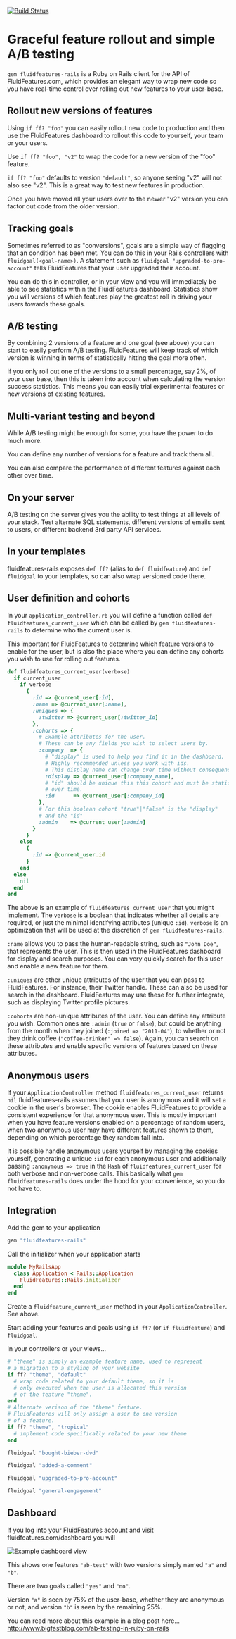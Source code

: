 [![Build Status](https://secure.travis-ci.org/FluidFeatures/fluidfeatures-rails.png)](http://travis-ci.org/FluidFeatures/fluidfeatures-rails)

Graceful feature rollout and simple A/B testing
===============================================

`gem fluidfeatures-rails` is a Ruby on Rails client for the API of FluidFeatures.com, which provides an elegant way to wrap new code so you have real-time control over rolling out new features to your user-base.

Rollout new versions of features
--------------------------------

Using `if ff? "foo"` you can easily rollout new code to production and then use the FluidFeatures dashboard to rollout this code to yourself, your team or your users.

Use `if ff? "foo", "v2"` to wrap the code for a new version of the "foo" feature.

`if ff? "foo"` defaults to version `"default"`, so anyone seeing "v2" will not also see "v2". This is a great way to test new features in production.

Once you have moved all your users over to the newer "v2" version you can factor out code from the older version.

Tracking goals
--------------

Sometimes referred to as "conversions", goals are a simple way of flagging that an condition has been met. You can do this in your Rails controllers with `fluidgoal(<goal-name>)`. A statement such as `fluidgoal "upgraded-to-pro-account"` tells FluidFeatures that your user upgraded their account.

You can do this in controller, or in your view and you will immediately be able to see statistics within the FluidFeatures dashboard. Statistics show you will versions of which features play the greatest roll in driving your users towards these goals.

A/B testing
-----------

By combining 2 versions of a feature and one goal (see above) you can start to easily perform A/B testing. FluidFeatures will keep track of which version is winning in terms of statistically hitting the goal more often.

If you only roll out one of the versions to a small percentage, say 2%, of your user base, then this is taken into account when calculating the version success statistics. This means you can easily trial experimental features or new versions of existing features.

Multi-variant testing and beyond
--------------------------------

While A/B testing might be enough for some, you have the power to do much more.

You can define any number of versions for a feature and track them all.

You can also compare the performance of different features against each other over time.

On your server
--------------

A/B testing on the server gives you the ability to test things at all levels of your stack. Test alternate SQL statements, different versions of emails sent to users, or different backend 3rd party API services.

In your templates
-----------------

fluidfeatures-rails exposes `def ff?` (alias to `def fluidfeature`) and `def fluidgoal` to your templates, so can also wrap versioned code there.

User definition and cohorts
---------------------------

In your `application_controller.rb` you will define a function called `def fluidfeatures_current_user` which can be called by `gem fluidfeatures-rails` to determine who the current user is.

This important for FluidFeatures to determine which feature versions to enable for the user, but is also the place where you can define any cohorts you wish to use for rolling out features.

```ruby
def fluidfeatures_current_user(verbose)
  if current_user
    if verbose
      {
        :id => @current_user[:id],
        :name => @current_user[:name],
        :uniques => {
          :twitter => @current_user[:twitter_id]
        },
        :cohorts => {
          # Example attributes for the user.
          # These can be any fields you wish to select users by.
          :company  => {
            # "display" is used to help you find it in the dashboard.
            # Highly recommended unless you work with ids.
            # This display name can change over time without consequence. 
            :display => @current_user[:company_name],
            # "id" should be unique this this cohort and must be static
            # over time.
            :id      => @current_user[:company_id]
          },
          # For this boolean cohort "true"|"false" is the "display"
          # and the "id"
          :admin    => @current_user[:admin]
        }
      }
    else
      {
        :id => @current_user.id
      }
    end
  else
    nil
  end
end
```

The above is an example of `fluidfeatures_current_user` that you might implement. The `verbose` is a boolean that indicates whether all details are required, or just the minimal identifying attributes (unique `:id`). `verbose` is an optimization that will be used at the discretion of `gem fluidfeatures-rails`.

`:name` allows you to pass the human-readable string, such as `"John Doe"`, that represents the user. This is then used in the FluidFeatures dashboard for display and search purposes. You can very quickly search for this user and enable a new feature for them.

`:uniques` are other unique attributes of the user that you can pass to FluidFeatures. For instance, their Twitter handle. These can also be used for search in the dashboard. FluidFeatures may use these for further integrate, such as displaying Twitter profile pictures.

`:cohorts` are non-unique attributes of the user. You can define any attribute you wish. Common ones are `:admin` (`true` or `false`), but could be anything from the month when they joined (`:joined => "2011-04"`), to whether or not they drink coffee (`"coffee-drinker" => false`). Again, you can search on these attributes and enable specific versions of features based on these attributes.

Anonymous users
---------------

If your `ApplicationController` method `fluidfeatures_current_user` returns `nil` fluidfeatures-rails assumes that your user is anonymous and it will set a cookie in the user's browser. The cookie enables FluidFeatures to provide a consistent experience for that anonymous user. This is mostly important when you have feature versions enabled on a percentage of random users, when two anonymous user may have different features shown to them, depending on which percentage they random fall into.

It is possible handle anonymous users yourself by managing the cookies yourself, generating a unique `:id` for each anonymous user and additionally passing `:anonymous => true` in the `Hash` of `fluidfeatures_current_user` for both verbose and non-verbose calls. This basically what `gem fluidfeatures-rails` does under the hood for your convenience, so you do not have to.

Integration
-----------

Add the gem to your application

```ruby
gem "fluidfeatures-rails"
```

Call the initializer when your application starts

```ruby
module MyRailsApp
  class Application < Rails::Application
    FluidFeatures::Rails.initializer
  end
end
```

Create a `fluidfeature_current_user` method in your `ApplicationController`. See above.

Start adding your features and goals using `if ff?` (or `if fluidfeature`) and `fluidgoal`.

In your controllers or your views...

```ruby
# "theme" is simply an example feature name, used to represent
# a migration to a styling of your website
if ff? "theme", "default"
  # wrap code related to your default theme, so it is
  # only executed when the user is allocated this version
  # of the feature "theme".
end
# Alternate verison of the "theme" feature.
# FluidFeatures will only assign a user to one version
# of a feature.
if ff? "theme", "tropical"
  # implement code specifically related to your new theme
end

fluidgoal "bought-bieber-dvd"

fluidgoal "added-a-comment"

fluidgoal "upgraded-to-pro-account"

fluidgoal "general-engagement"
```

Dashboard
---------

If you log into your FluidFeatures account and visit fluidfeatures.com/dashboard you will

![Example dashboard view](http://commondatastorage.googleapis.com/philwhln/blog/images/ab-test-rails/full-dashboard.png)

This shows one features `"ab-test"` with two versions simply named `"a"` and `"b"`.

There are two goals called `"yes"` and `"no"`.

Version `"a"` is seen by 75% of the user-base, whether they are anonymous or not, and version `"b"` is seen by the remaining 25%.

You can read more about this example in a blog post here...
http://www.bigfastblog.com/ab-testing-in-ruby-on-rails


